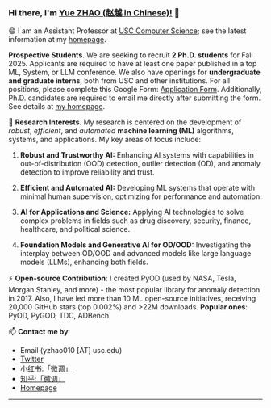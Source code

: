 ### Hi there, I'm [Yue ZHAO (赵越 in Chinese)!](https://viterbi-web.usc.edu/~yzhao010/) 👋

😄 I am an Assistant Professor at [USC Computer Science](https://www.cs.usc.edu/); see the latest information at my [homepage](https://viterbi-web.usc.edu/~yzhao010/).

**Prospective Students**. We are seeking to recruit **2 Ph.D. students** for Fall 2025. Applicants are required to have at least one paper published in a top ML, System, or LLM conference.  We also have openings for **undergraduate and graduate interns**, both from USC and other institutions. For all positions, please complete this Google Form: [Application Form](https://forms.gle/F2ZXqFWh9wgmUcHDA). Additionally, Ph.D. candidates are required to email me directly after submitting the form.  See details at [my homepage](https://viterbi-web.usc.edu/~yzhao010/lab.html).

🌱 **Research Interests**. My research is centered on the development of *robust*, *efficient*, and *automated* **machine learning (ML)** algorithms, systems, and applications. My key areas of focus include:

1. **Robust and Trustworthy AI:**  Enhancing AI systems with capabilities in out-of-distribution (OOD) detection, outlier detection (OD), and anomaly detection to improve reliability and trust.

2. **Efficient and Automated AI:**  Developing ML systems that operate with minimal human supervision, optimizing for performance and automation.

3. **AI for Applications and Science:**  Applying AI technologies to solve complex problems in fields such as drug discovery, security, finance, healthcare, and political science.

4. **Foundation Models and Generative AI for OD/OOD:**  Investigating the interplay between OD/OOD and advanced models like large language models (LLMs), enhancing both fields.


⚡  **Open-source Contribution**: I created PyOD (used by NASA, Tesla, Morgan Stanley, and more) - the most popular library for anomaly detection in 2017. Also, I have led more than 10 ML open-source initiatives, receiving 20,000 GitHub stars (top 0.002%) and >22M downloads. **Popular ones**: PyOD, PyGOD, TDC, ADBench


📫 **Contact me by**:
- Email (yzhao010 [AT] usc.edu)
- [Twitter](https://twitter.com/yzhao062)
- [小红书:「微调」](https://www.xiaohongshu.com/user/profile/61716aad000000000201caae?xhsshare=CopyLink&appuid=61716aad000000000201caae&apptime=1693197943)
- [知乎:「微调」](https://www.zhihu.com/people/breaknever)
- [Homepage](https://viterbi-web.usc.edu/~yzhao010/)


----



<!--
**yzhao062/yzhao062** is a ✨ _special_ ✨ repository because its `README.md` (this file) appears on your GitHub profile.

Here are some ideas to get you started:

- 🔭 I’m currently working on ...
- 🌱 I’m currently learning ...
- 👯 I’m looking to collaborate on ...
- 🤔 I’m looking for help with ...
- 💬 Ask me about ...
- 📫 How to reach me: ...
- 😄 Pronouns: ...
- ⚡ Fun fact: ...

I am the author/core developer of various machine learning tools and systems with more than millions of downloads. 
-->
